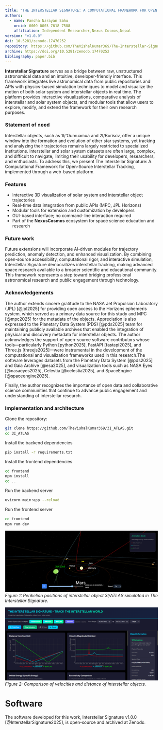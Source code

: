 ```yaml
---
title: "THE INTERSTELLAR SIGNATURE: A COMPUTATIONAL FRAMEWORK FOR OPEN SOURCE INTERSTELLAR TRACKING"
authors:
  - name: Pancha Narayan Sahu
    orcid: 0009-0003-7618-7588
    affiliation: Independent Researcher,Nexus Cosmos,Nepal
version: "v1.0.0"
doi: 10.5281/zenodo.17470252
repository: https://github.com/TheVishalKumar369/The-Interstellar-Signature
archive: https://doi.org/10.5281/zenodo.17470252
bibliography: paper.bib 
---
```


**Interstellar Signature** serves as a bridge between raw, unstructured astronomical data and an intuitive, developer-friendly interface. This framework integrates live astronomical data from public repositories and APIs with physics-based simulation techniques to model and visualize the motion of both solar system and interstellar objects in real time. The platform provides interactive visualizations, comparative analysis of interstellar and solar system objects, and modular tools that allow users to explore, modify, and extend the framework for their own research purposes.

### Statement of need

Interstellar objects, such as 1I/‘Oumuamua and 2I/Borisov, offer a unique window into the formation and evolution of other star systems, yet tracking and analyzing their trajectories remains largely restricted to specialized institutions. Interstellar and solar system datasets are often large, complex, and difficult to navigate, limiting their usability for developers, researchers, and enthusiasts. To address this, we present The Interstellar Signature: A Computational Framework for Open-Source Interstellar Tracking, implemented through a web-based platform.

### Features
- Interactive 3D visualization of solar system and interstellar object trajectories  
- Real-time data integration from public APIs (MPC, JPL Horizons)  
- Modular tools for extension and customization by developers  
- GUI-based interface; no command-line interaction required  
- Part of the **NexusCosmos** ecosystem for space science education and research

### Future work
Future extensions will incorporate AI-driven modules for trajectory prediction, anomaly detection, and enhanced visualization. By combining open-source accessibility, computational rigor, and interactive simulation, Interstellar Signature democratizes interstellar tracking, making advanced space research available to a broader scientific and educational community. This framework represents a step toward bridging professional astronomical research and public engagement through technology.

### Acknowledgements

The author extends sincere gratitude to the NASA Jet Propulsion Laboratory (JPL) [@jpl2025] for providing open access to the Horizons ephemeris system, which served as a primary data source for this study and MPC [@mpc2025] for the metadata of the objects. Appreciation is also expressed to the Planetary Data System (PDS) [@pds2025] team for maintaining publicly available archives that enabled the integration of physical and discovery metadata for interstellar objects. The author acknowledges the support of open-source software contributors whose tools—particularly Python [python2025], FastAPI [fastapi2025], and Three.js [threejs2025]—were instrumental in the development of the computational and visualization frameworks used in this research.The software leverages datasets from the Planetary Data System [@pds2025] and Gaia Archive [@esa2025], and visualization tools such as NASA Eyes [@nasaeyes2025], Celestia [@celestia2025], and SpaceEngine [@spaceengine2025].

Finally, the author recognizes the importance of open data and collaborative science communities that continue to advance public engagement and understanding of interstellar research.

### Implementation and architecture

Clone the repository:

```bash
git clone https://github.com/TheVishalKumar369/3I_ATLAS.git
cd 3I_ATLAS
```

Install the backend dependencies

```bash
pip install -r requirements.txt
```

Install the frontend dependencies

```bash
cd frontend
npm install
cd ..
```

Run the backend server

```bash
uvicorn main:app --reload
```

Run the frontend server

```bash
cd frontend
npm run dev
```

![Perihelion of the 3I/ATLAS](figures/perihelion.png)
*Figure 1: Perihelion positions of interstellar object 3I/ATLAS simulated in The Interstellar Signature.*

![Graphs comparison of the Interstellar Objects](figures/graphs-comparisson.png)
*Figure 2: Comparison of velocities and distance of interstellar objects.*

# Software

The software developed for this work, Interstellar Signature v1.0.0 [@InterstellarSignature2025], is open-source and archived at Zenodo.

